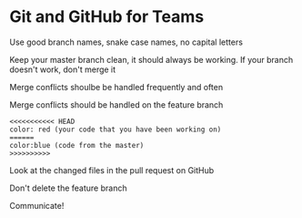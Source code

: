 # Git and GitHub for Teams

Use good branch names, snake case names, no capital letters

Keep your master branch clean, it should always be working. If your branch doesn't work, don't merge it

Merge conflicts shoulbe be handled frequently and often

Merge conflicts should be handled on the feature branch

```
<<<<<<<<<<< HEAD
color: red (your code that you have been working on)
======
color:blue (code from the master)
>>>>>>>>>>
```

Look at the changed files in the pull request on GitHub

Don't delete the feature branch

Communicate!

